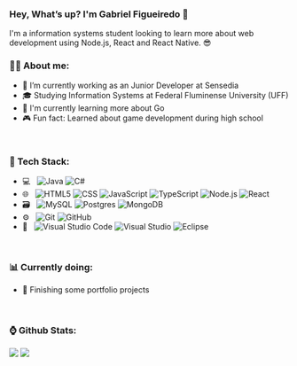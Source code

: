 ### Hey, What’s up? I'm Gabriel Figueiredo 👋

I'm a information systems student looking to learn more about web development using Node.js, React and React Native. 😎

<h3> 👨🏻‍ About me: </h3>

- 💼 I’m currently working as an Junior Developer at Sensedia
- 🎓 Studying Information Systems at Federal Fluminense University (UFF)
- 📖 I'm currently learning more about Go
- 🎮 Fun fact: Learned about game development during high school

</br>
<h3> 📝 Tech Stack: </h3>

- 💻 &nbsp;
  ![Java](https://img.shields.io/badge/-Java-333333?style=flat&logo=Java&logoColor=007396)
  ![C#](https://img.shields.io/badge/-C%23-333333?style=flat&logo=c-sharp&logoColor=007ACC)
- 🌐 &nbsp;
  ![HTML5](https://img.shields.io/badge/-HTML5-333333?style=flat&logo=HTML5)
  ![CSS](https://img.shields.io/badge/-CSS-333333?style=flat&logo=CSS3&logoColor=1572B6)
  ![JavaScript](https://img.shields.io/badge/-JavaScript-333333?style=flat&logo=javascript)
  ![TypeScript](https://img.shields.io/badge/-TypeScript-333333?style=flat&logo=typescript)
  ![Node.js](https://img.shields.io/badge/-Node.js-333333?style=flat&logo=node.js)
  ![React](https://img.shields.io/badge/-React-333333?style=flat&logo=react)
- 🗃 &nbsp;
  ![MySQL](https://img.shields.io/badge/-MySQL-333333?style=flat&logo=mysql)
  ![Postgres](https://img.shields.io/badge/-PostgreSQL-333333?style=flat&logo=postgresql)
  ![MongoDB](https://img.shields.io/badge/-MongoDB-333333?style=flat&logo=mongodb)
- ⚙️ &nbsp;
  ![Git](https://img.shields.io/badge/-Git-333333?style=flat&logo=git)
  ![GitHub](https://img.shields.io/badge/-GitHub-333333?style=flat&logo=github)
- 🔧 &nbsp;
  ![Visual Studio Code](https://img.shields.io/badge/-Visual%20Studio%20Code-333333?style=flat&logo=visual-studio-code&logoColor=007ACC)
  ![Visual Studio](https://img.shields.io/badge/-Visual%20Studio-333333?style=flat&logo=visual-studio&logoColor=814cb5)
  ![Eclipse](https://img.shields.io/badge/-Eclipse-333333?style=flat&logo=eclipse-ide&logoColor=2C2255)

</br>
<h3> 📊 Currently doing: </h3>

- 📂 Finishing some portfolio projects

</br>
<h3> ⌚ Github Stats: </h3>
<img src="https://github-readme-stats.anuraghazra1.vercel.app/api/?username=gabrielfvieira&layout=compact&theme=dracula&show_icons=true" />
<img src="https://github-readme-stats.anuraghazra1.vercel.app/api/top-langs/?username=gabrielfvieira&layout=compact&theme=dracula&hide=shaderlab" />
